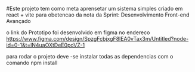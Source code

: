 #Este projeto tem como meta aprensetar um sistema simples criado em react + vite
para obetencao da nota da Sprint: Desenvolvimento Front-end Avançado 

o link do Prototipo foi desenvolvido em figma
no endereco https://www.figma.com/design/SpzgFcbjxgF8lEA0vTax3m/Untitled?node-id=0-1&t=lN4uaOXtDeE0poVZ-1

para rodar o projeto deve -se instalar todas as dependencias 
com o comando npm install

